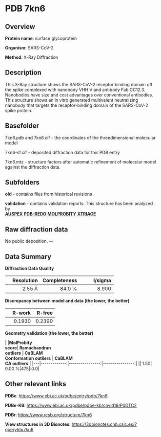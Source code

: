 # PDB 7kn6

## Overview

**Protein name**: surface glycoprotein

**Organism**: SARS-CoV-2

**Method**: X-Ray Diffraction

## Description

This X-Ray structure shows the SARS-CoV-2 receptor binding domain oft the spike complexed with nanobody VHH V and antibody Fab CC12.3. Nanobodies have size and cost advantages over conventional antibodies. This structure shows an in vitro generated multivalent neutralizing nanobody that targets the receptor-binding domain of the SARS-CoV-2 spike protein.

## Basefolder

7kn6.pdb and 7kn6.cif - the coordinates of the threedimensional molecular model

7kn6-sf.cif - deposited diffraction data for this PDB entry

7kn6.mtz - structure factors after automatic refinement of molecular model against the diffraction data.

## Subfolders



**old** - contains files from historical revisions

**validation** - contains validation reports. This structure has been analyzed by <br>[**AUSPEX**](https://github.com/thorn-lab/coronavirus_structural_task_force/tree/master/pdb/surface_glycoprotein/SARS-CoV-2/7kn6/validation/auspex) [**PDB-REDO**](https://github.com/thorn-lab/coronavirus_structural_task_force/tree/master/pdb/surface_glycoprotein/SARS-CoV-2/7kn6/validation/pdb-redo) [**MOLPROBITY**](https://github.com/thorn-lab/coronavirus_structural_task_force/tree/master/pdb/surface_glycoprotein/SARS-CoV-2/7kn6/validation/molprobity) [**XTRIAGE**](https://github.com/thorn-lab/coronavirus_structural_task_force/blob/master/pdb/surface_glycoprotein/SARS-CoV-2/7kn6/validation/Xtriage_output.log)   



## Raw diffraction data

No public deposition. --<br> 

## Data Summary
**Diffraction Data Quality**

|   | Resolution | Completeness| I/sigma |
|---|-------------:|----------------:|--------------:|
|   |2.55 Å|84.0  %|<img width=50/>8.900|

**Discrepancy between model and data (the lower, the better)**

|   | **R-work**| **R-free**   
|---|-------------:|----------------:|           
||  0.1930|  0.2390|

**Geometry validation (the lower, the better)**

|   |**MolProbity<br>score**| **Ramachandran<br>outliers** | **CaBLAM<br>Conformation outliers** | **CaBLAM<br>CA outliers** |
|---|-------------:|----------------:|----------------:|
||  1.50|  0.00 %|475|:0.0|

 

 



## Other relevant links 
**PDBe**:  https://www.ebi.ac.uk/pdbe/entry/pdb/7kn6

**PDBe-KB**: https://www.ebi.ac.uk/pdbe/pdbe-kb/covid19/P0DTC2 
 
**PDBr**: https://www.rcsb.org/structure/7kn6 

**View structures in 3D Bionotes**: https://3dbionotes.cnb.csic.es/?queryId=7kn6

